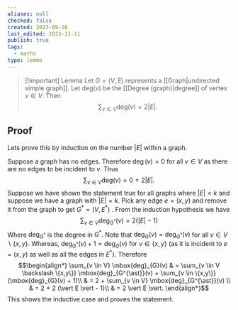 ```yaml
---
aliases: null
checked: false
created: 2023-09-26
last_edited: 2023-11-11
publish: true
tags:
  - maths
type: lemma
---
```

> [!important] Lemma
> Let $G = (V, E)$ represents a [[Graph|undirected simple graph]]. Let $\mbox{deg}(v)$ be the [[Degree (graph)|degree]] of vertex $v \in V$. Then
> $$ \sum_{v \in V} \mbox{deg}(v) = 2 \vert E \vert.$$

## Proof

Lets prove this by induction on the number $\vert E \vert$ within a graph.

Suppose a graph has no edges. Therefore $\deg(v) = 0$ for all $v \in V$ as there are no edges to be incident to $v$. Thus
$$\sum_{v \in V} \mbox{deg}(v) = 0 = 2 \vert E \vert.$$
Suppose we have shown the statement true for all graphs where $\vert E \vert < k$ and suppose we have a graph with $\vert E \vert = k$. Pick any edge $e = (x,y)$ and remove it from the graph to get $G^{\ast} = (V, E^{\ast})$ . From the induction hypothesis we have
$$ \sum_{v \in V} \mbox{deg}_{G^{\ast}}(v) = 2 (\vert E \vert - 1)$$
Where $\mbox{deg}_{G^{\ast}}$ is the degree in $G^{\ast}$. Note that $\mbox{deg}_{G}(v) = \mbox{deg}_{G^{\ast}}(v)$ for all $v \in V \backslash \{x, y\}$. Whereas, $\mbox{deg}_{G^{\ast}}(v) + 1 = \mbox{deg}_{G}(v)$ for $v \in \{x,y\}$ (as it is incident to $e = (x,y)$ as well as all the edges in $E^{\ast}$). Therefore
$$\begin{align*}
\sum_{v \in V} \mbox{deg}_{G}(v) & = \sum_{v \in V \backslash \{x,y\}} \mbox{deg}_{G^{\ast}}(v) + \sum_{v \in \{x,y\}} (\mbox{deg}_{G}(v) + 1)\\
& = 2 + \sum_{v \in V} \mbox{deg}_{G^{\ast}}(v) \\
& = 2 + 2 (\vert E \vert - 1)\\
& = 2 \vert E \vert. \end{align*}$$
This shows the inductive case and proves the statement.
